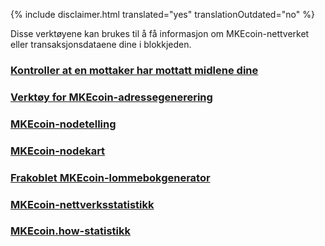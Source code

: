 {% include disclaimer.html translated="yes" translationOutdated="no" %}

Disse verktøyene kan brukes til å få informasjon om MKEcoin-nettverket eller transaksjonsdataene dine i blokkjeden.

### [Kontroller at en mottaker har mottatt midlene dine](http://xmrtests.llcoins.net/checktx.html)

### [Verktøy for MKEcoin-adressegenerering](https://xmr.llcoins.net/)

### [MKEcoin-nodetelling](http://MKEcoinnodes.i2p.xyz/)

### [MKEcoin-nodekart](https://MKEcoinhash.com/nodes-distribution.html)

### [Frakoblet MKEcoin-lommebokgenerator](http://MKEcoinaddress.org/)

### [MKEcoin-nettverksstatistikk](http://MKEcoinblocks.info/stats)

### [MKEcoin.how-statistikk](https://www.MKEcoin.how/)
